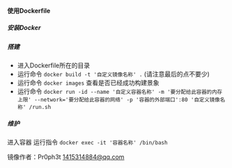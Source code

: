 #### 使用Dockerfile

##### 安装Docker

##### 搭建
- 进入Dockerfile所在的目录
- 运行命令 ```docker build -t '自定义镜像名称' .``` (请注意最后的点不要少)
- 运行命令 ```docker images``` 查看是否已经成功构建景象
- 运行命令 ```docker run -id --name '自定义容器名称' -m '要分配给此容器的内存上限' --network='要分配给此容器的网络' -p '容器的外部端口':80 '自定义镜像名称' /run.sh```

##### 维护
进入容器 运行指令 ```docker exec -it '容器名称' /bin/bash```


镜像作者：Pr0ph3t
1415314884@qq.com